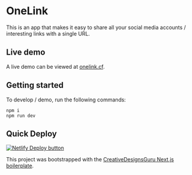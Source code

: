 # OneLink

This is an app that makes it easy to share all your social media accounts / interesting links with a single URL.

## Live demo

A live demo can be viewed at [onelink.cf](https://www.onelink.cf/).

## Getting started

To develop / demo, run the following commands:
```
npm i
npm run dev
```

## Quick Deploy

[![Netlify Deploy button](https://www.netlify.com/img/deploy/button.svg)](https://app.netlify.com/start/deploy?repository=https://github.com/JCayabyab/onelink)

This project was bootstrapped with the [CreativeDesignsGuru Next.js boilerplate](https://github.com/ixartz/Next-js-Boilerplate).